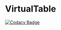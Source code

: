 # VirtualTable

[![Codacy Badge](https://api.codacy.com/project/badge/Grade/4f0266f6df1340cdaa0fba427e5d8383)](https://app.codacy.com/manual/TartarusKelvin/VirtualTable?utm_source=github.com&utm_medium=referral&utm_content=TartarusKelvin/VirtualTable&utm_campaign=Badge_Grade_Dashboard)

